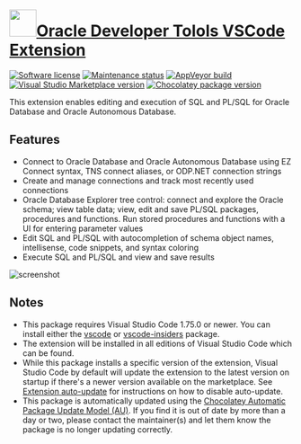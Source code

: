# [<img src="https://cdn.jsdelivr.net/gh/dgalbraith/chocolatey-packages@acfad5f2b064ccdc27c724a0354fd92a413d05aa/icons/vscode-oracle-devtools.png" width="48" height="48" />Oracle Developer Tolols VSCode Extension](<https://chocolatey.org/packages/vscode-oracle-devtools>)

[![Software license](https://img.shields.io/badge/license-proprietary-lightgrey)](https://marketplace.visualstudio.com/items/Oracle.oracledevtools/license)
[![Maintenance status](https://img.shields.io/badge/maintained%3F-yes-green.svg)](https://github.com/dgalbraith/chocolatey-packages/graphs/commit-activity)
[![AppVeyor build](https://img.shields.io/appveyor/ci/dgalbraith/chocolatey-packages)](https://ci.appveyor.com/project/dgalbraith/chocolatey-packages)
[![Visual Studio Marketplace version](https://img.shields.io/visual-studio-marketplace/v/Oracle.oracledevtools?label=Marketplace)](https://marketplace.visualstudio.com/items?itemName=Oracle.oracledevtools)
[![Chocolatey package version](https://img.shields.io/chocolatey/v/vscode-oracle-devtools?label=Chocolatey)](https://chocolatey.org/packages/vscode-oracle-devtools)

This extension enables editing and execution of SQL and PL/SQL for Oracle Database and Oracle Autonomous Database.

## Features

* Connect to Oracle Database and Oracle Autonomous Database using EZ Connect syntax, TNS connect aliases, or ODP.NET connection strings
* Create and manage connections and track most recently used connections
* Oracle Database Explorer tree control: connect and explore the Oracle schema; view table data; view, edit and save PL/SQL packages, procedures and functions. Run stored procedures and functions with a UI for entering parameter values
* Edit SQL and PL/SQL with autocompletion of schema object names, intellisense, code snippets, and syntax coloring
* Execute SQL and PL/SQL and view and save results

![screenshot](https://cdn.jsdelivr.net/gh/dgalbraith/chocolatey-packages@82e06bc18df415a03c0782f4891ce74a4ad38a87/automatic/vscode-oracle-devtools/screenshot.png)

## Notes

* This package requires Visual Studio Code 1.75.0 or newer.
  You can install either the [vscode](https://chocolatey.org/packages/vscode) or [vscode-insiders](https://chocolatey.org/packages/vscode-insiders) package.
* The extension will be installed in all editions of Visual Studio Code which can be found.
* While this package installs a specific version of the extension, Visual Studio Code by default will update the extension to the latest version on startup if there's a newer version available on the marketplace.
  See [Extension auto-update](https://code.visualstudio.com/docs/editor/extension-gallery#_extension-autoupdate) for instructions on how to disable auto-update.
* This package is automatically updated using the [Chocolatey Automatic Package Update Model (AU)](https://github.com/majkinetor/au/blob/master/README.md).
  If you find it is out of date by more than a day or two, please contact the maintainer(s) and let them know the package is no longer updating correctly.
